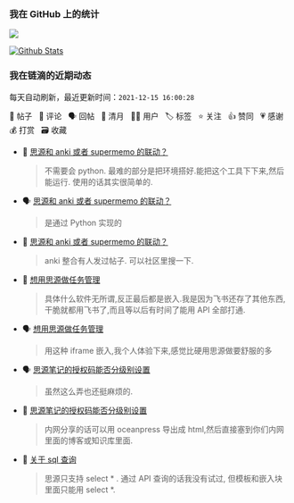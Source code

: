 ### 我在 GitHub 上的统计

<a title="Hits" target="_blank" href="https://github.com/Crowds21/Crowds21"><img src="https://hits.b3log.org/crowds21/crowds21.svg"></a>

[![Github Stats](https://github-readme-stats.vercel.app/api?username=crowds21&theme=tokyonight&show_icons=true)](https://github.com/crowds21)

<!--events start -->

### 我在链滴的近期动态

每天自动刷新，最近更新时间：`2021-12-15 16:00:28`

📝 帖子 &nbsp; 💬 评论 &nbsp; 🗣 回帖 &nbsp; 🌙 清月 &nbsp; 👨‍💻 用户 &nbsp; 🏷️ 标签 &nbsp; ⭐️ 关注 &nbsp; 👍 赞同 &nbsp; 💗 感谢 &nbsp; 💰 打赏 &nbsp; 🗃 收藏

* 💬 [思源和 anki 或者 supermemo 的联动？](https://ld246.com/article/1639407415336/comment/1639459663467#comments)

  > 不需要会 python. 最难的部分是把环境搭好.能把这个工具下下来,然后能运行. 使用的话其实很简单的.
* 🗣 [思源和 anki 或者 supermemo 的联动？](https://ld246.com/article/1639407415336/comment/1639407948233#comments)

  > 是通过 Python 实现的
* 💬 [思源和 anki 或者 supermemo 的联动？](https://ld246.com/article/1639407415336/comment/1639407948233#comments)

  > anki 整合有人发过帖子. 可以社区里搜一下.
* 💬 [想用思源做任务管理](https://ld246.com/article/1639214192246/comment/1639319373159#comments)

  > 具体什么软件无所谓,反正最后都是嵌入.我是因为飞书还存了其他东西,干脆就都用飞书了,而且等以后有时间了能用 API 全部打通.
* 🗣 [想用思源做任务管理](https://ld246.com/article/1639214192246/comment/1639222773324#comments)

  > 用这种 iframe 嵌入,我个人体验下来,感觉比硬用思源做要舒服的多
* 🗣 [思源笔记的授权码能否分级别设置](https://ld246.com/article/1639210809117/comment/1639223233148#comments)

  > 虽然这么弄也还挺麻烦的.
* 💬 [思源笔记的授权码能否分级别设置](https://ld246.com/article/1639210809117/comment/1639223233148#comments)

  > 内网分享的话可以用 oceanpress 导出成 html,然后直接塞到你们内网里面的博客或知识库里面.
* 💬 [关于 sql 查询](https://ld246.com/article/1639204617350/comment/1639223118558#comments)

  > 思源只支持 select * . 通过 API 查询的话我没有试过, 但模板和嵌入块里面只能用 select *.


<!--events end -->
